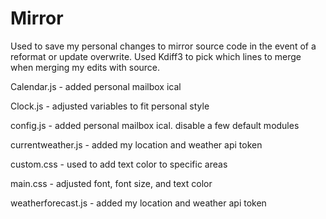 # Mirror
Used to save my personal changes to mirror source code in the event of a reformat or update overwrite. Used Kdiff3 to pick which lines to merge when merging my edits with source.

Calendar.js - added personal mailbox ical

Clock.js - adjusted variables to fit personal style

config.js - added personal mailbox ical.  disable a few default modules

currentweather.js - added my location and weather api token

custom.css - used to add text color to specific areas

main.css - adjusted font, font size, and text color

weatherforecast.js - added my location and weather api token
